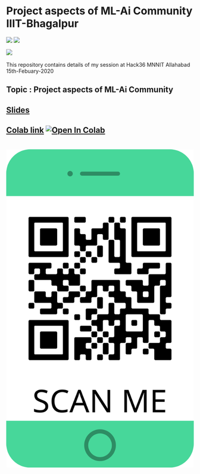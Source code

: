 # Project aspects of ML-Ai Community IIIT-Bhagalpur 

[![](https://img.shields.io/github/license/sourcerer-io/hall-of-fame.svg?colorB=ff0000)](https://github.com/KrishnaKumarTiwari/talks/blob/master/LICENSE.md)
[![](https://img.shields.io/badge/badge-Krishna--Kumar--Tiwari-brightgreen)](https://www.linkedin.com/in/agentkk/)


[![](https://sourcerer.io/fame/KrishnaKumarTiwari/KrishnaKumarTiwari/talks/images/0)](https://ml-ai.in)


This repository contains details of my session at Hack36 MNNIT Allahabad 15th-Febuary-2020

## Topic : Project aspects of ML-Ai Community

## [Slides](https://docs.google.com/presentation/d/1-ubwx3LXpe-zTALFz9KdQMB14zX-STn49Sj_ANxNGqo/edit?usp=sharing)

## [Colab link](https://colab.research.google.com/drive/10oFO1Nus7x9a0v2NFtgkgAvuMDb05Edd) [![Open In Colab](https://colab.research.google.com/assets/colab-badge.svg)](https://colab.research.google.com/drive/10oFO1Nus7x9a0v2NFtgkgAvuMDb05Edd)


# 
![Screenshot](iiitbh.png)
